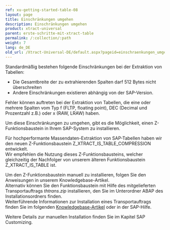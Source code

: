```yaml
---
ref: xu-getting-started-table-08
layout: page
title: Einschränkungen umgehen
description: Einschränkungen umgehen
product: xtract-universal
parent: erste-schritte-mit-xtract-table
permalink: /:collection/:path
weight: 7
lang: de_DE
old_url: /Xtract-Universal-DE/default.aspx?pageid=einschraenkungen_umgehen
---
```


Standardmäßig bestehen folgende Einschränkungen bei der Extraktion von Tabellen:

- Die Gesamtbreite der zu extrahierenden Spalten darf 512 Bytes nicht überschreiten
- Andere Einschränkungen existieren abhängig von der SAP-Version. 
 
Fehler können auftreten bei der Extraktion von Tabellen, die eine oder mehrere Spalten vom Typ f (FLTP, floating point), DEC (Decimal und Prozentzahl z.B.) oder x (RAW, LRAW) haben.

Um diese Einschränkungen zu umgehen, gibt es die Möglichkeit, einen Z-Funktionsbaustein in Ihrem SAP-System zu installieren.

Für hochperformante Massendaten-Extraktion von SAP-Tabellen haben wir den neuen Z-Funktionsbaustein Z_XTRACT_IS_TABLE_COMPRESSION entwickelt. <br>
Wir empfehlen die Nutzung dieses Z-Funktionsbausteins, welcher gleichzeitig der Nachfolger von unserem älteren Funktionsbaustein Z_XTRACT_IS_TABLE ist.

Um den Z-Funktionsbaustein manuell zu installieren, folgen Sie den Anweisungen in unserem Knowledgebase-Artikel.<br>
Alternativ können Sie den Funktionsbaustein mit Hilfe des mitgelieferten Transportauftrags *thtrans.zip* installieren, den Sie im Unterordner ABAP des Installationsordners finden. <br>
Weiterführende Informationen zur Installation eines Transportauftrags finden Sie im folgenden [Knowledgebase-Artikel](https://my.theobald-software.com/index.php?/Knowledgebase/Article/View/68/67/how-to-import-an-sap-transport-request-with-the-transport-management-system-stms) oder in der SAP-Hilfe.

Weitere Details zur manuellen Installation finden Sie im Kapitel SAP Customizing. 